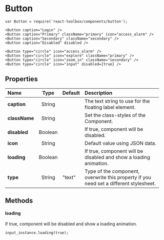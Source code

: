# Button

```
var Button = require('react-toolbox/components/button');

<Button caption="Login" />
<Button caption="Primary" className="primary" icon="access_alarm" />
<Button caption="Secondary" className="secondary" />
<Button caption="Disabled" disabled />

<Button type="circle" icon="access_alarm" />
<Button type="circle" icon="explore" className="primary" />
<Button type="circle" icon="zoom_in" className="secondary" />
<Button type="circle" icon="input" disabled={true} />
```

## Properties

| Name              | Type          | Default         | Description|
|:-                 |:-:            | :-              |:-|
| **caption**       | String        |                 | The text string to use for the floating label element.|
| **className**     | String        |                 | Set the class-styles of the Component.|
| **disabled**      | Boolean       |                 | If true, component will be disabled.|
| **icon**          | String        |                 | Default value using JSON data.|
| **loading**       | Boolean       |                 | If true, component will be disabled and show a loading animation.|
| **type**          | String        | "text"          | Type of the component, overwrite this property if you need set a different stylesheet.|

## Methods

#### loading
If true, component will be disabled and show a loading animation.

```
input_instance.loading(true);
```
